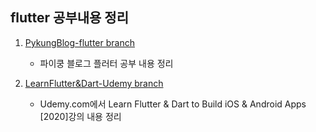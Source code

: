 ## flutter 공부내용 정리

1. [PykungBlog-flutter branch](https://github.com/zeus0007/flutterapp_study/tree/pykungBlog-flutter)

   - 파이쿵 블로그 플러터 공부 내용 정리

2. [LearnFlutter&Dart-Udemy branch](https://github.com/zeus0007/flutterapp_study/tree/LearnFlutterUdemy)
   - Udemy.com에서 Learn Flutter & Dart to Build iOS & Android Apps [2020]강의 내용 정리
